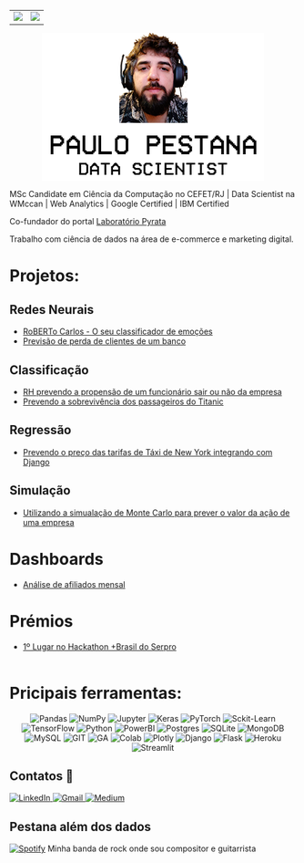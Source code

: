 
<center>
    <table>
        <tr>
            <td>
                <img src="https://github-readme-stats.vercel.app/api/top-langs/?username=paulopestanajunior&hide=html&layout=compact&theme=buefy" />
            </td>
            <td>
                <img src="https://github-readme-stats.vercel.app/api?username=paulopestanajunior&theme=buefy"/>
            </td>
        </tr>   
    </table>
</center>
<p align="center">
<img src="perfil_p.png" align="center">
</p>

MSc Candidate em Ciência da Computação no CEFET/RJ | Data Scientist na WMccan | Web Analytics | Google Certified | IBM Certified

Co-fundador do portal [Laboratório Pyrata](https://www.pyratalab.org/)

Trabalho com ciência de dados na área de e-commerce e marketing digital.

# Projetos:

## Redes Neurais
- [RoBERTo Carlos - O seu classificador de emoções](../../../RoBERToCarlos)
- [Previsão de perda de clientes de um banco](/bank-churn/bank-churn.ipynb)

## Classificação
- [RH prevendo a propensão de um funcionário sair ou não da empresa](/rh)
- [Prevendo a sobrevivência dos passageiros do Titanic](/titanic)

## Regressão
- [Prevendo o preço das tarifas de Táxi de New York integrando com Django](/newyork)

## Simulação
- [Utilizando a simualação de Monte Carlo para prever o valor da ação de uma empresa](https://colab.research.google.com/drive/1V_gzCEALQozgYxQnXY_6tKv88NohAHMa)

# Dashboards
- [Análise de afiliados mensal](/dashboards/dash-an%C3%A1lise-de-afiliados.png)

# Prémios
- [1º Lugar no Hackathon +Brasil do Serpro](https://www.serpro.gov.br/menu/noticias/noticias-2021/hackathon-brasil-resultado)
<br><br>

# Pricipais ferramentas:

<p align="center">
    
<img alt="Pandas" src="https://img.shields.io/badge/pandas%20-%23150458.svg?&style=for-the-badge&logo=pandas&logoColor=white" />
<img alt="NumPy" src="https://img.shields.io/badge/numpy%20-%23013243.svg?&style=for-the-badge&logo=numpy&logoColor=white" />
<img alt="Jupyter" src="https://img.shields.io/badge/Jupyter%20-%23F37626.svg?&style=for-the-badge&logo=Jupyter&logoColor=white" />
<img alt="Keras" src="https://img.shields.io/badge/Keras%20-%23D00000.svg?&style=for-the-badge&logo=Keras&logoColor=white"/>
<img alt="PyTorch" src="https://img.shields.io/badge/PyTorch%20-%23EE4C2C.svg?&style=for-the-badge&logo=PyTorch&logoColor=white" />
<img alt="Sckit-Learn" src="https://img.shields.io/badge/scikit_learn-F7931E?style=for-the-badge&logo=scikit-learn&logoColor=white" />
<img alt="TensorFlow" src="https://img.shields.io/badge/TensorFlow%20-%23FF6F00.svg?&style=for-the-badge&logo=TensorFlow&logoColor=white" />
<img alt="Python"src="https://img.shields.io/badge/Python-3776AB?style=for-the-badge&logo=python&logoColor=white"/>
<img alt="PowerBI" src ="https://img.shields.io/badge/PowerBI-F2C811?style=for-the-badge&logo=Power%20BI&logoColor=white"/>
<img alt="Postgres" src ="https://img.shields.io/badge/postgres-%23316192.svg?&style=for-the-badge&logo=postgresql&logoColor=white"/>
<img alt="SQLite" src ="https://img.shields.io/badge/SQLite-07405E?style=for-the-badge&logo=sqlite&logoColor=white"/>
<img alt="MongoDB"src="https://img.shields.io/badge/MongoDB-4EA94B?style=for-the-badge&logo=mongodb&logoColor=white">
<img alt="MySQL"src="https://img.shields.io/badge/MySQL-00000F?style=for-the-badge&logo=mysql&logoColor=white">
<img alt="GIT"src="https://img.shields.io/badge/Git-F05032?style=for-the-badge&logo=git&logoColor=white">
<img alt="GA" src="https://img.shields.io/badge/Google%20Analytics-E37400?style=for-the-badge&logo=google%20analytics&logoColor=white">
<img alt="Colab" src="https://img.shields.io/badge/Colab-F9AB00?style=for-the-badge&logo=googlecolab&color=525252">
<img alt="Plotly" src="https://img.shields.io/badge/Plotly-239120?style=for-the-badge&logo=plotly&logoColor=white"/>
<img alt="Django" src="https://img.shields.io/badge/django%20-%23092E20.svg?&style=for-the-badge&logo=django&logoColor=white"/>
<img alt="Flask" src="https://img.shields.io/badge/flask%20-%23000.svg?&style=for-the-badge&logo=flask&logoColor=white"/>
<img alt="Heroku" src="https://img.shields.io/badge/heroku%20-%23430098.svg?&style=for-the-badge&logo=heroku&logoColor=white"/>
<img alt="Streamlit" src="https://img.shields.io/badge/Streamlit-FF4B4B?style=for-the-badge&logo=Streamlit&logoColor=white"/>

  
</p>

<h2>Contatos 💬</h2>
<a href="https://www.linkedin.com/in/paulopestanajunior/"  >
    <img alt="LinkedIn" src="https://img.shields.io/badge/linkedin%20-%230077B5.svg?&style=for-the-badge&logo=linkedin&logoColor=white"/>
</a>
<a href="mailto:paulopestanajunior@gmail.com"  >
    <img alt="Gmail" src="https://img.shields.io/badge/Gmail-D14836?style=for-the-badge&logo=gmail&logoColor=white" />
</a>
<a href="https://paulopestanajunior.medium.com/"  >
    <img alt="Medium" src="https://img.shields.io/badge/Medium%20-%23000000.svg?&style=for-the-badge&logo=Medium&logoColor=white"/>
</a>

<h2>Pestana além dos dados</h2>


<p>
  <a href="https://open.spotify.com/artist/0vNe8yl2C9Q94U6ayB9qHb"  >
  <img alt="Spotify" src="https://img.shields.io/badge/Spotify-1ED760?style=for-the-badge&logo=spotify&logoColor=white" /></a> Minha banda de rock onde sou compositor e guitarrista</p>

